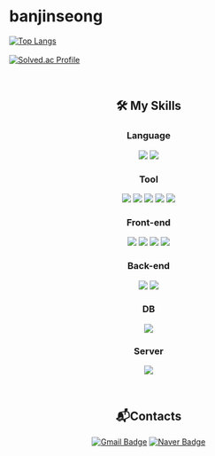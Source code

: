 # banjinseong


  
[![Top Langs](https://github-readme-stats-git-masterrstaa-rickstaa.vercel.app/api/top-langs/?username=banjinseong&layout=compact&theme=tokyonight&langs_count=9)](https://github.com/anuraghazra/github-readme-stats)
  <br><br>
  <a href="https://solved.ac/ps123123ps">[![Solved.ac Profile](http://mazassumnida.wtf/api/v2/generate_badge?boj=ps123123ps)](https://solved.ac/ps123123ps/)</a>
</a> 

  <br>
 <div align="center"> 
<h2 align="center"> 🛠 My Skills </h2>
<h3 align="center">Language</h3>
<p align="center>
    <img src="https://img.shields.io/badge/JAVA-007396?style=flat-square&logo=Java&logoColor=white"></img>
    <img src="https://img.shields.io/badge/JAVA-007396?style=flat-square&logo=Java&logoColor=white"></img>
    <img src="https://img.shields.io/badge/c%23-512BD4?style=flat-square&logo=c%23&logoColor=white"></img>
</p>
<h3 align="center">Tool</h3>
<p align="center">
    <img src="https://img.shields.io/badge/INTELLIJ%20IDEA-CC6699?style=flat-square&logo=INTELLIJ%20IDEA&logoColor=white"></img>
    <img src="https://img.shields.io/badge/Eclipse IDE-2C2255?style=flat-square&logo=Eclipse IDE&logoColor=white"></img>
    <img src="https://img.shields.io/badge/VISUAL%20STUDIO%20CODE-007ACC?style=flat-square&logo=VISUAL%20STUDIO%20CODE&logoColor=white"></img>
    <img src="https://img.shields.io/badge/VISUAL%20STUDIO-5C2D91?style=flat-square&logo=VISUAL%20STUDIO&logoColor=white"></img>
    <img src="https://img.shields.io/badge/GITHUB-181717?style=flat-square&logo=GITHUB&logoColor=white"></img>

</p>
<h3 align="center">Front-end</h3>
<p align="center">
    <img src="https://img.shields.io/badge/HTML5-E34F26?style=flat-square&logo=HTML&logoColor=white"></img>
    <img src="https://img.shields.io/badge/CSS3-1572B6?style=flat-square&logo=CSS&logoColor=white"></img>
    <img src="https://img.shields.io/badge/BOOTSTRAP-7952B3?style=flat-square&logo=BOOTSTRAP&logoColor=white"></img>
    <img src="https://img.shields.io/badge/JAVASCRIPT-F7DF1E?style=flat-square&logo=javascript&logoColor=white"></img>
</p>
<h3 align="center">Back-end</h3>
<p align="center">
    <img src="https://img.shields.io/badge/SPRING-6DB33F?style=flat-square&logo=SPRING&logoColor=white"></img>
    <img src="https://img.shields.io/badge/SpringBoot-6DB33F?style=flat-square&logo=SpringBoot&logoColor=white"></img>
</p>

<h3 align="center">DB</h3>
<p align="center">
    <img src="https://img.shields.io/badge/MYSQL-4479A1?style=flat-square&logo=MYSQL&logoColor=white"></img>
</p>

<h3 align="center">Server</h3>
<p align="center">
    <img src="https://img.shields.io/badge/apache tomcat-F8DC75?style=for-the-badge&logo=apachetomcat&logoColor=white">
</p>

<br>
<h2 align="center">📬Contacts</h2>
<p align="center">

  [![Gmail Badge](https://img.shields.io/badge/Gmail-d14836?style=flat-square&logo=Gmail&logoColor=white&link=mailto:banjinseong@gmail.com)](mailto:banjinseong@gmail.com)
[![Naver Badge](https://img.shields.io/badge/Naver-03C75A?style=flat-square&logo=Naver&logoColor=white&link=mailto:ps123123ps@naver.com)](mailto:ps123123ps@naver.com)
</p>

</div>
